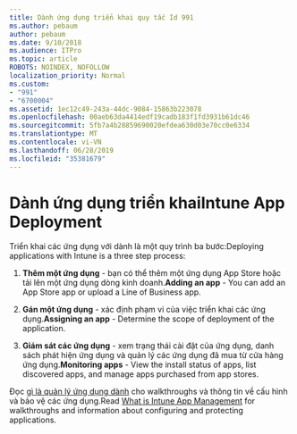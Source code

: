 ```yaml
---
title: Dành ứng dụng triển khai quy tắc Id 991
ms.author: pebaum
author: pebaum
ms.date: 9/10/2018
ms.audience: ITPro
ms.topic: article
ROBOTS: NOINDEX, NOFOLLOW
localization_priority: Normal
ms.custom:
- "991"
- "6700004"
ms.assetid: 1ec12c49-243a-44dc-9084-15863b223078
ms.openlocfilehash: 00aeb63da4414edf19cadb183f1fd3931b61dc46
ms.sourcegitcommit: 5fb7a4b28859690020efdea630d03e70cc0e6334
ms.translationtype: MT
ms.contentlocale: vi-VN
ms.lasthandoff: 06/28/2019
ms.locfileid: "35381679"
---
```

# <a name="intune-app-deployment"></a><span data-ttu-id="5329a-102">Dành ứng dụng triển khai</span><span class="sxs-lookup"><span data-stu-id="5329a-102">Intune App Deployment</span></span>

<span data-ttu-id="5329a-103">Triển khai các ứng dụng với dành là một quy trình ba bước:</span><span class="sxs-lookup"><span data-stu-id="5329a-103">Deploying applications with Intune is a three step process:</span></span>
  
1. <span data-ttu-id="5329a-104">**Thêm một ứng dụng** - bạn có thể thêm một ứng dụng App Store hoặc tải lên một ứng dụng dòng kinh doanh.</span><span class="sxs-lookup"><span data-stu-id="5329a-104">**Adding an app** - You can add an App Store app or upload a Line of Business app.</span></span>

2. <span data-ttu-id="5329a-105">**Gán một ứng dụng** - xác định phạm vi của việc triển khai các ứng dụng.</span><span class="sxs-lookup"><span data-stu-id="5329a-105">**Assigning an app** - Determine the scope of deployment of the application.</span></span>

3. <span data-ttu-id="5329a-106">**Giám sát các ứng dụng** - xem trạng thái cài đặt của ứng dụng, danh sách phát hiện ứng dụng và quản lý các ứng dụng đã mua từ cửa hàng ứng dụng.</span><span class="sxs-lookup"><span data-stu-id="5329a-106">**Monitoring apps** - View the install status of apps, list discovered apps, and manage apps purchased from app stores.</span></span>

<span data-ttu-id="5329a-107">Đọc [gì là quản lý ứng dụng dành](https://docs.microsoft.com/intune/app-management) cho walkthroughs và thông tin về cấu hình và bảo vệ các ứng dụng.</span><span class="sxs-lookup"><span data-stu-id="5329a-107">Read [What is Intune App Management](https://docs.microsoft.com/intune/app-management) for walkthroughs and information about configuring and protecting applications.</span></span>
  
